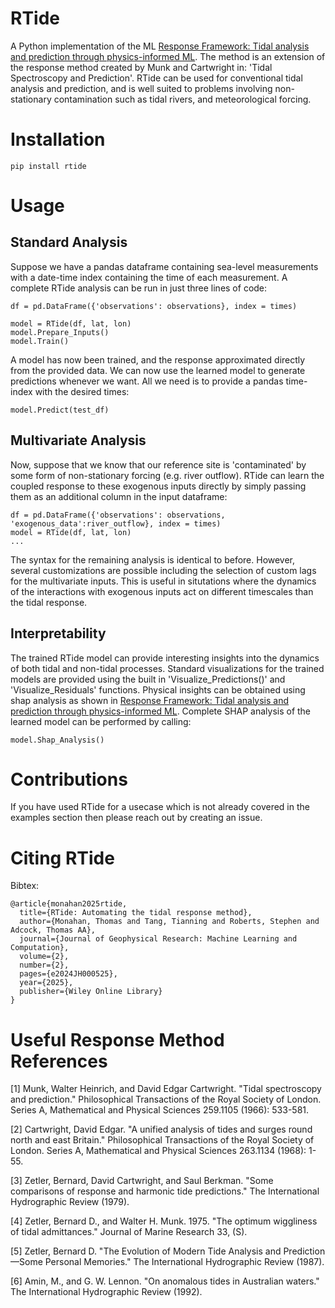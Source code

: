 # RTide
A Python implementation of the ML [Response Framework: Tidal analysis and prediction through physics-informed ML](https://www.researchsquare.com/article/rs-3289185/v1). The method is an extension of the response method created by Munk and Cartwright in: 'Tidal Spectroscopy and Prediction'. RTide can be used for conventional tidal analysis and prediction, and is well suited to problems involving non-stationary contamination such as tidal rivers, and meteorological forcing. 

# Installation
```
pip install rtide
```
# Usage
## Standard Analysis
Suppose we have a pandas dataframe containing sea-level measurements with a date-time index containing the time of each measurement. A complete RTide analysis can be run in just three lines of code: 
```
df = pd.DataFrame({'observations': observations}, index = times)

model = RTide(df, lat, lon)
model.Prepare_Inputs()
model.Train()
```
A model has now been trained, and the response approximated directly from the provided data. We can now use the learned model to generate predictions whenever we want. All we need is to provide a pandas time-index with the desired times:
```
model.Predict(test_df)
```
## Multivariate Analysis
Now, suppose that we know that our reference site is 'contaminated' by some form of non-stationary forcing (e.g. river outflow). RTide can learn the coupled response to these exogenous inputs directly by simply passing them as an additional column in the input dataframe:
```
df = pd.DataFrame({'observations': observations, 'exogenous_data':river_outflow}, index = times)
model = RTide(df, lat, lon)
...
```
The syntax for the remaining analysis is identical to before. However, several customizations are possible including the selection of custom lags for the multivariate inputs. This is useful in situtations where the dynamics of the interactions with exogenous inputs act on different timescales than the tidal response. 

## Interpretability
The trained RTide model can provide interesting insights into the dynamics of both tidal and non-tidal processes. Standard visualizations for the trained models are provided using the built in 'Visualize_Predictions()' and 'Visualize_Residuals' functions. Physical insights can be obtained using shap analysis as shown in [Response Framework: Tidal analysis and prediction through physics-informed ML](https://www.researchsquare.com/article/rs-3289185/v1). Complete SHAP analysis of the learned model can be performed by calling:
```
model.Shap_Analysis()
```

# Contributions
If you have used RTide for a usecase which is not already covered in the examples section then please reach out by creating an issue. 

# Citing RTide
Bibtex:
```
@article{monahan2025rtide,
  title={RTide: Automating the tidal response method},
  author={Monahan, Thomas and Tang, Tianning and Roberts, Stephen and Adcock, Thomas AA},
  journal={Journal of Geophysical Research: Machine Learning and Computation},
  volume={2},
  number={2},
  pages={e2024JH000525},
  year={2025},
  publisher={Wiley Online Library}
}
```

# Useful Response Method References
[1] Munk, Walter Heinrich, and David Edgar Cartwright. "Tidal spectroscopy and prediction." Philosophical Transactions of the Royal Society of London. Series A, Mathematical and Physical Sciences 259.1105 (1966): 533-581.

[2] Cartwright, David Edgar. "A unified analysis of tides and surges round north and east Britain." Philosophical Transactions of the Royal Society of London. Series A, Mathematical and Physical Sciences 263.1134 (1968): 1-55.

[3] Zetler, Bernard, David Cartwright, and Saul Berkman. "Some comparisons of response and harmonic tide predictions." The International Hydrographic Review (1979).

[4] Zetler, Bernard D., and Walter H. Munk. 1975. "The optimum wiggliness of tidal admittances." Journal of Marine Research 33, (S). 

[5] Zetler, Bernard D. "The Evolution of Modern Tide Analysis and Prediction—Some Personal Memories." The International Hydrographic Review (1987).

[6] Amin, M., and G. W. Lennon. "On anomalous tides in Australian waters." The International Hydrographic Review (1992).
